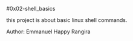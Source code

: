 #0x02-shell_basics

this project is about basic linux shell commands.

Author: Emmanuel Happy Rangira 
